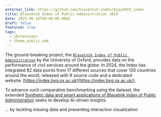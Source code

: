 ```yaml
---
external_link: https://github.com/blavatnik-index/bipa2024_index
title: Blavatnik Index of Public Administration 2024
date: 2025-06-10T08:08:08.888Z
draft: false
featured: true
tags:
  - 🚧Extensions
  - theme_public_adm
---
```


The ground-breaking project, the [`Blavatnik Index of Public Administration`](https://github.com/blavatnik-index/bipa2024_index) by the University of Oxford, provides data on the performance of civil services around the globe.  In 2024, the Index has integrated 82 data points from 17 different sources that cover 120 countries around the world, released with R source code and a dedicated website: [https://index.bsg.ox.ac.uk](https://index.bsg.ox.ac.uk/). 

To advance such comparative benchmarking using the dataset, the extended [Synthetic data and smart applications of Blavatnik Index of Public Administration](https://github.com/hanteng/bipa2024_index) seeks to develop AI-driven insights.

<!--more-->

...  by tackling missing data and presenting interactive visualization
